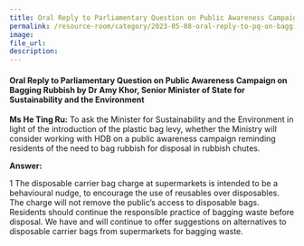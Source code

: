 ```yaml
---  
title: Oral Reply to Parliamentary Question on Public Awareness Campaign on Bagging Rubbish by Dr Amy Khor, Senior Minister of State for Sustainability and the Environment
permalink: /resource-room/category/2023-05-08-oral-reply-to-pq-on-bagging-rubbish
image:  
file_url:  
description:  
---  
```

#### Oral Reply to Parliamentary Question on Public Awareness Campaign on Bagging Rubbish by Dr Amy Khor, Senior Minister of State for Sustainability and the Environment

**Ms He Ting Ru:** To ask the Minister for Sustainability and the Environment in light of the introduction of the plastic bag levy, whether the Ministry will consider working with HDB on a public awareness campaign reminding residents of the need to bag rubbish for disposal in rubbish chutes.

**Answer:**

1 The disposable carrier bag charge at supermarkets is intended to be a behavioural nudge, to encourage the use of reusables over disposables. The charge will not remove the public’s access to disposable bags. Residents should continue the responsible practice of bagging waste before disposal. We have and will continue to offer suggestions on alternatives to disposable carrier bags from supermarkets for bagging waste.
